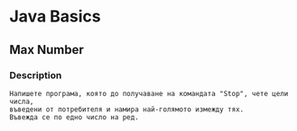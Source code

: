 # Java Basics

## Max Number

### Description
    Напишете програма, която до получаване на командата "Stop", чете цели числа, 
    въведени от потребителя и намира най-голямото измежду тях.
    Въвежда се по едно число на ред.